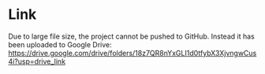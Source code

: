 # Link
Due to large file size, the project cannot be pushed to GitHub. Instead it has been uploaded to Google Drive:
https://drive.google.com/drive/folders/18z7QR8nYxGLI1d0tfybX3XjvngwCus4i?usp=drive_link
